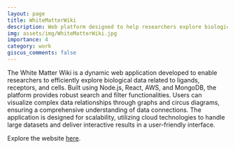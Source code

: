 ```yaml
---
layout: page
title: WhiteMatterWiki
description: Web platform designed to help researchers explore biological data related to ligands, receptors, and cells
img: assets/img/WhiteMatterWiki.jpg
importance: 4
category: work
giscus_comments: false
---
```


The White Matter Wiki is a dynamic web application developed to enable researchers to efficiently explore biological data related to ligands, receptors, and cells. Built using Node.js, React, AWS, and MongoDB, the platform provides robust search and filter functionalities. Users can visualize complex data relationships through graphs and circus diagrams, ensuring a comprehensive understanding of data connections. The application is designed for scalability, utilizing cloud technologies to handle large datasets and deliver interactive results in a user-friendly interface.

Explore the website <a href="https://whitematterwiki.org/"> here</a>.
